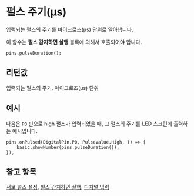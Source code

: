 # 펄스 주기(µs)

입력되는 펄스의 주기를 마이크로초(µs) 단위로 알아냅니다.

이 함수는 **펄스 감지하면 실행** 블록에 의해서 호출되어야 합니다.

```sig
pins.pulseDuration();
```

## 리턴값

입력되는 펄스의 주기. 마이크로초(µs) 단위

## 예시

다음은 `P0` 핀으로 high 펄스가 입력되었을 때, 그 펄스의 주기를 LED 스크린에 출력하는 예시입니다.

```blocks
pins.onPulsed(DigitalPin.P0, PulseValue.High, () => {
    basic.showNumber(pins.pulseDuration());
});
```

## 참고 항목

[서보 펄스 설정](/reference/pins/servo-set-pulse), [펄스 감지하면 실행](/reference/pins/on-pulsed), [디지털 입력](/reference/pins/digital-read-pin)